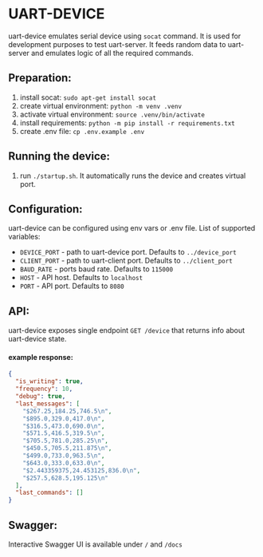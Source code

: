 # UART-DEVICE

uart-device emulates serial device using `socat` command. It is used for development purposes to test uart-server.
It feeds random data to uart-server and emulates logic of all the required commands.

## Preparation:

1. install socat: `sudo apt-get install socat`
2. create virtual environment: `python -m venv .venv`
3. activate virtual environment: `source .venv/bin/activate`
4. install requirements: `python -m pip install -r requirements.txt`
5. create .env file: `cp .env.example .env`

## Running the device:

1. run `./startup.sh`. It automatically runs the device and creates virtual port.

## Configuration:

uart-device can be configured using env vars or .env file. List of supported variables:

- `DEVICE_PORT` - path to uart-device port. Defaults to `../device_port`
- `CLIENT_PORT` - path to uart-client port. Defaults to `../client_port`
- `BAUD_RATE` - ports baud rate. Defaults to `115000`
- `HOST` - API host. Defaults to `localhost`
- `PORT` - API port. Defaults to `8080`

## API:

uart-device exposes single endpoint `GET /device` that returns info about uart-device state.

#### example response:
```json
{
  "is_writing": true,
  "frequency": 10,
  "debug": true,
  "last_messages": [
    "$267.25,184.25,746.5\n",
    "$895.0,329.0,417.0\n",
    "$316.5,473.0,690.0\n",
    "$571.5,416.5,319.5\n",
    "$705.5,781.0,285.25\n",
    "$450.5,705.5,211.875\n",
    "$499.0,733.0,963.5\n",
    "$643.0,333.0,633.0\n",
    "$2.443359375,24.453125,836.0\n",
    "$257.5,628.5,195.125\n"
  ],
  "last_commands": []
}
```

## Swagger:

Interactive Swagger UI is available under `/` and `/docs`
